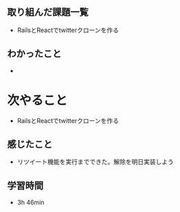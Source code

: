 ## 取り組んだ課題一覧
- RailsとReactでtwitterクローンを作る
## わかったこと
- 
# 次やること
- RailsとReactでtwitterクローンを作る
## 感じたこと
- リツイート機能を実行までできた。解除を明日実装しよう
## 学習時間
- 3h 46min
